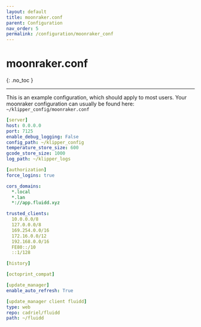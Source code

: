 ```yaml
---
layout: default
title: moonraker.conf
parent: Configuration
nav_order: 5
permalink: /configuration/moonraker_conf
---
```


# moonraker.conf
{: .no_toc }

---

This is an example configuration, which should apply to most users.
Your moonraker configuration can usually be found here: `~/klipper_config/moonraker.conf`

```yaml
[server]
host: 0.0.0.0
port: 7125
enable_debug_logging: False
config_path: ~/klipper_config
temperature_store_size: 600
gcode_store_size: 1000
log_path: ~/klipper_logs

[authorization]
force_logins: true

cors_domains:
  *.local
  *.lan
  *://app.fluidd.xyz

trusted_clients:
  10.0.0.0/8
  127.0.0.0/8
  169.254.0.0/16
  172.16.0.0/12
  192.168.0.0/16
  FE80::/10
  ::1/128

[history]

[octoprint_compat]

[update_manager]
enable_auto_refresh: True

[update_manager client fluidd]
type: web
repo: cadriel/fluidd
path: ~/fluidd
```
